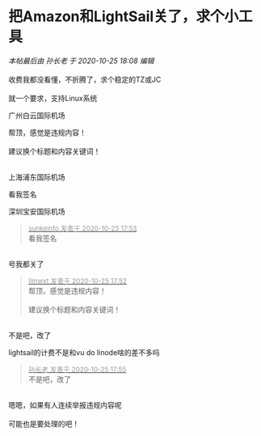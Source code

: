 # 把Amazon和LightSail关了，求个小工具


<i class="pstatus"> 本帖最后由 孙长老 于 2020-10-25 18:08 编辑 </i><br />
<br />
收费我都没看懂，不折腾了，求个稳定的TZ或JC<br />
<br />
就一个要求，支持Linux系统

广州白云国际机场

帮顶，感觉是违规内容！<br />
<br />
建议换个标题和内容关键词！<br />
<br />
<img src="static/image/smiley/default/lol.gif" smilieid="12" border="0" alt="" /><img src="static/image/smiley/default/lol.gif" smilieid="12" border="0" alt="" /><img src="static/image/smiley/default/lol.gif" smilieid="12" border="0" alt="" />

上海浦东国际机场

看我签名

深圳宝安国际机场

<div class="quote"><blockquote><font size="2"><a href="https://www.hostloc.com/forum.php?mod=redirect&amp;goto=findpost&amp;pid=9350574&amp;ptid=758329" target="_blank"><font color="#999999">sunkeinfo 发表于 2020-10-25 17:53</font></a></font><br />
看我签名</blockquote></div><br />
号我都关了<img src="static/image/smiley/yct/010.gif" smilieid="41" border="0" alt="" />

<div class="quote"><blockquote><font size="2"><a href="https://www.hostloc.com/forum.php?mod=redirect&amp;goto=findpost&amp;pid=9350571&amp;ptid=758329" target="_blank"><font color="#999999">llmwxt 发表于 2020-10-25 17:52</font></a></font><br />
帮顶，感觉是违规内容！<br />
<br />
建议换个标题和内容关键词！</blockquote></div><br />
不是吧，改了

lightsail的计费不是和vu do linode啥的差不多吗<img src="static/image/smiley/default/lol.gif" smilieid="12" border="0" alt="" /><img src="static/image/smiley/default/lol.gif" smilieid="12" border="0" alt="" /><img id="aimg_UeXOH" onclick="zoom(this, this.src, 0, 0, 0)" class="zoom" src="https://cdn.jsdelivr.net/gh/hishis/forum-master/public/images/patch.gif" onmouseover="img_onmouseoverfunc(this)" onload="thumbImg(this)" border="0" alt="" />

<div class="quote"><blockquote><font size="2"><a href="https://www.hostloc.com/forum.php?mod=redirect&amp;goto=findpost&amp;pid=9350583&amp;ptid=758329" target="_blank"><font color="#999999">孙长老 发表于 2020-10-25 17:55</font></a></font><br />
不是吧，改了</blockquote></div><br />
嗯嗯，如果有人连续举报违规内容呢<br />
<br />
可能也是要处理的吧！
